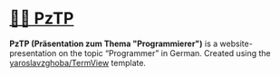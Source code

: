 # [🧑‍💻 PzTP](https://yaroslavzghoba.github.io/PzTP)

**PzTP (Präsentation zum Thema "Programmierer")** is a website-presentation on the topic “Programmer” in German. Created using the [yaroslavzghoba/TermView](https://github.com/yaroslavzghoba/TermView.git) template.
